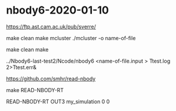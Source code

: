 # nbody6-2020-01-10
https://ftp.ast.cam.ac.uk/pub/sverre/

make clean
make mcluster
./mcluster  -o name-of-file


make clean
make

../Nbody6-last-test2/Ncode/nbody6 <name-of-file.input  > Ttest.log 2>Ttest.err&


https://github.com/smhr/read-nbody



 make READ-NBODY-RT


READ-NBODY-RT OUT3 my_simulation 0 0
 
